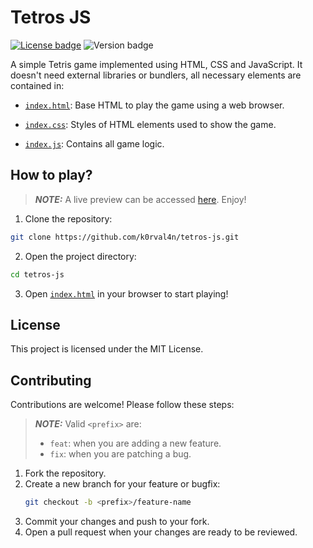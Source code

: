# Tetros JS
<!-- https://stackoverflow.com/a/73422089 -->
[![License badge](https://img.shields.io/badge/license-MIT-8A2BE2)](/LICENSE)
<picture>
  <img alt="Version badge" src="https://img.shields.io/badge/version-1.1.1-green">
</picture>

A simple Tetris game implemented using HTML, CSS and JavaScript. It doesn't need external libraries or bundlers, all necessary elements are contained in:

- [```index.html```](/index.html): Base HTML to play the game using a web browser.

- [```index.css```](/index.css): Styles of HTML elements used to show the game.

- [```index.js```](/index.js): Contains all game logic.

## How to play?
> **_NOTE:_**  A live preview can be accessed [here](https://k0rval4n.github.io/tetros-js/). Enjoy!

1. Clone the repository:
```bash
git clone https://github.com/k0rval4n/tetros-js.git
```

2. Open the project directory:
```bash
cd tetros-js
```

3. Open [```index.html```](/index.html) in your browser to start playing!

## License
This project is licensed under the MIT License.

## Contributing

Contributions are welcome! Please follow these steps:
> **_NOTE:_**  Valid ```<prefix>``` are:
> - ```feat```: when you are adding a new feature.
> - ```fix```: when you are patching a bug.

1. Fork the repository.
2. Create a new branch for your feature or bugfix:
   ```bash
   git checkout -b <prefix>/feature-name
   ```
3. Commit your changes and push to your fork.
4. Open a pull request when your changes are ready to be reviewed.